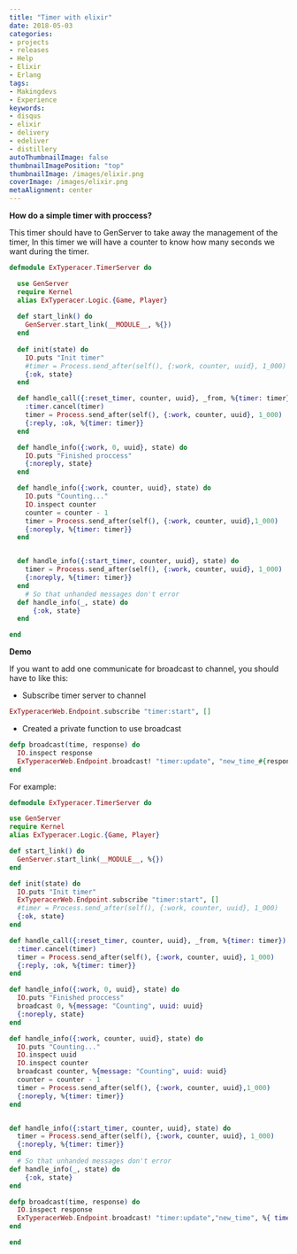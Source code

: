 ```yaml
---
title: "Timer with elixir"
date: 2018-05-03
categories:
- projects
- releases
- Help
- Elixir
- Erlang
tags:
- Makingdevs
- Experience
keywords:
- disqus
- elixir 
- delivery
- edeliver
- distillery 
autoThumbnailImage: false
thumbnailImagePosition: "top"
thumbnailImage: /images/elixir.png
coverImage: /images/elixir.png
metaAlignment: center
---
```


**How do a simple timer with proccess?**

<!--more-->
This timer should have to GenServer to take away the management of the timer, In this timer we will have a counter to know how many seconds we want during the timer.

```elixir
defmodule ExTyperacer.TimerServer do

  use GenServer
  require Kernel
  alias ExTyperacer.Logic.{Game, Player}
  
  def start_link() do
    GenServer.start_link(__MODULE__, %{})
  end
  
  def init(state) do
    IO.puts "Init timer"
    #timer = Process.send_after(self(), {:work, counter, uuid}, 1_000)
    {:ok, state}
  end

  def handle_call({:reset_timer, counter, uuid}, _from, %{timer: timer}) do
    :timer.cancel(timer)
    timer = Process.send_after(self(), {:work, counter, uuid}, 1_000)
    {:reply, :ok, %{timer: timer}}
  end

  def handle_info({:work, 0, uuid}, state) do
    IO.puts "Finished proccess"
    {:noreply, state}
  end

  def handle_info({:work, counter, uuid}, state) do
    IO.puts "Counting..."
    IO.inspect counter
    counter = counter - 1
    timer = Process.send_after(self(), {:work, counter, uuid},1_000)
    {:noreply, %{timer: timer}}
  end


  def handle_info({:start_timer, counter, uuid}, state) do
    timer = Process.send_after(self(), {:work, counter, uuid}, 1_000)
    {:noreply, %{timer: timer}}
  end
    # So that unhanded messages don't error
  def handle_info(_, state) do
      {:ok, state}
  end

end
```

**Demo**

<script src="https://asciinema.org/a/nNmUebs1toWoPjybvhVWSljwV.js" id="asciicast-nNmUebs1toWoPjybvhVWSljwV" async></script>


If you want to add one communicate for broadcast to channel, you should have to like this:

  * Subscribe timer server to channel
  ```elixir
  ExTyperacerWeb.Endpoint.subscribe "timer:start", []
  ```
  * Created a private function to use broadcast

  ```elixir
  defp broadcast(time, response) do
    IO.inspect response
    ExTyperacerWeb.Endpoint.broadcast! "timer:update", "new_time_#{response.uuid}", %{ response: response.message, time: time}
  end
  ```

  For example:


  ```elixir
  defmodule ExTyperacer.TimerServer do

  use GenServer
  require Kernel
  alias ExTyperacer.Logic.{Game, Player}
  
  def start_link() do
    GenServer.start_link(__MODULE__, %{})
  end
  
  def init(state) do
    IO.puts "Init timer"
    ExTyperacerWeb.Endpoint.subscribe "timer:start", []
    #timer = Process.send_after(self(), {:work, counter, uuid}, 1_000)
    {:ok, state}
  end

  def handle_call({:reset_timer, counter, uuid}, _from, %{timer: timer}) do
    :timer.cancel(timer)
    timer = Process.send_after(self(), {:work, counter, uuid}, 1_000)
    {:reply, :ok, %{timer: timer}}
  end

  def handle_info({:work, 0, uuid}, state) do
    IO.puts "Finished proccess"
    broadcast 0, %{message: "Counting", uuid: uuid}
    {:noreply, state}
  end

  def handle_info({:work, counter, uuid}, state) do
    IO.puts "Counting..."
    IO.inspect uuid
    IO.inspect counter
    broadcast counter, %{message: "Counting", uuid: uuid}
    counter = counter - 1
    timer = Process.send_after(self(), {:work, counter, uuid},1_000)
    {:noreply, %{timer: timer}}
  end


  def handle_info({:start_timer, counter, uuid}, state) do
    timer = Process.send_after(self(), {:work, counter, uuid}, 1_000)
    {:noreply, %{timer: timer}}
  end
    # So that unhanded messages don't error
  def handle_info(_, state) do
      {:ok, state}
  end

  defp broadcast(time, response) do
    IO.inspect response
    ExTyperacerWeb.Endpoint.broadcast! "timer:update","new_time", %{ time: time, response: response.message}
  end

end
  ```